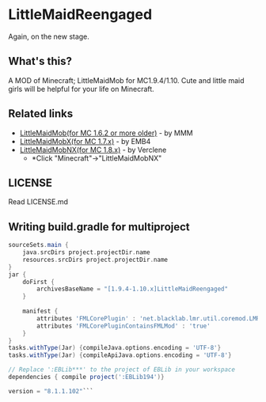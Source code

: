 # LittleMaidReengaged
Again, on the new stage.

## What's this?
A MOD of Minecraft; LittleMaidMob for MC1.9.4/1.10. Cute and little maid girls will be helpful for your life on Minecraft.

## Related links
* [LittleMaidMob(for MC 1.6.2 or more older)](http://forum.minecraftuser.jp/viewtopic.php?t=176) - by MMM
* [LittleMaidMobX(for MC 1.7.x)](http://forum.minecraftuser.jp/viewtopic.php?t=23347) - by EMB4
* [LittleMaidMobNX(for MC 1.8.x)](http://6docvc.net/) - by Verclene
  + \*Click "Minecraft"->"LittleMaidMobNX"

## LICENSE
Read LICENSE.md

## Writing build.gradle for multiproject

```gradle:build.gradle
sourceSets.main {
	java.srcDirs project.projectDir.name
	resources.srcDirs project.projectDir.name
}
jar {
	doFirst {
		archivesBaseName = "[1.9.4-1.10.x]LittleMaidReengaged"
	}
	
	manifest {
		attributes 'FMLCorePlugin' : 'net.blacklab.lmr.util.coremod.LMRECoremod'
		attributes 'FMLCorePluginContainsFMLMod' : 'true'
	}
}
tasks.withType(Jar) {compileJava.options.encoding = 'UTF-8'}
tasks.withType(Jar) {compileApiJava.options.encoding = 'UTF-8'}

// Replace ':EBLib***' to the project of EBLib in your workspace 
dependencies { compile project(':EBLib194')}

version = "8.1.1.102"```
